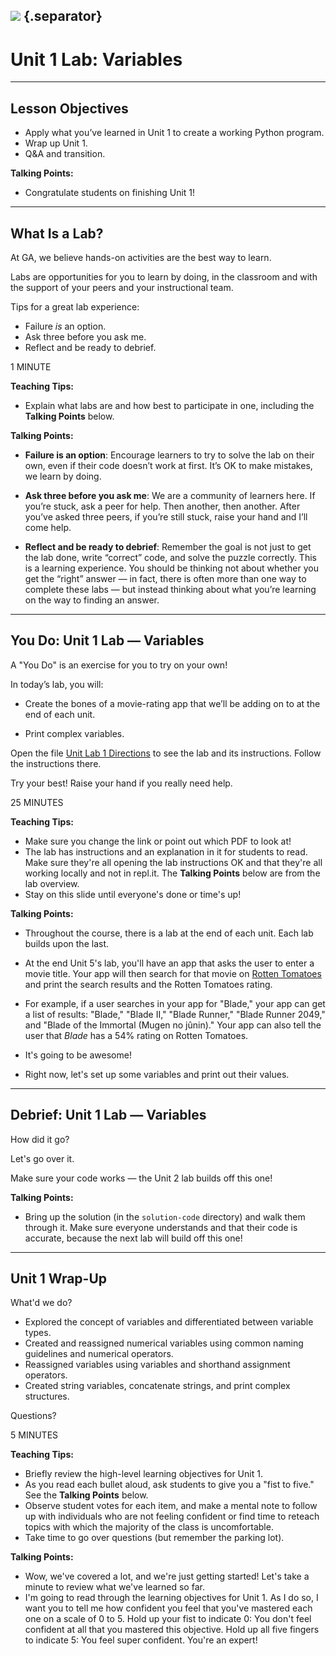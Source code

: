 <!--
title: Unit 1 Lab: Variables
type: Lab
duration: ":30"
creator: Susi Remondi
-->

## ![](http://nagale.com/ga-python/images/GA_Cog_Medium_White_RGB.png)  {.separator}

<h1>Unit 1 Lab: Variables</h1>

<!--

## Overview
This lesson consists of a hands-on lab during which learners will independently create a working Python program. You simply need to introduce the lab, make sure they can access the lab doc, and be available in case of questions. At the end, go over the solution (in the `solution-code` folder).

As the next lab builds on this one, make sure students all end with the correct code. Send out the solution Python file if needed.

## Learning Objectives
In this lesson, students will:
- Apply what they've learned in Unit 1 to create a working Python program.

## Duration
30 minutes

## Suggested Agenda

| Time | Activity |
| --- | --- |
| 0:00 - 02:00 | Welcome |
| 02:00 - 20:00 | Work Time |
| 20:00 - 30:00 | Q&A + Close |

## Before Class: Preparation
- Before class, complete the lab yourself to ensure you’re familiar with the solution, as well as the various challenges learners might encounter.
- Change the location of the starter code and lab directions.

## In Class: Materials
- Projector
- Internet connection
- Python 3.0
- Lab directions

-->

---

## Lesson Objectives

- Apply what you’ve learned in Unit 1 to create a working Python program.
- Wrap up Unit 1.
- Q&A and transition.

<aside class="notes">

**Talking Points:**

- Congratulate students on finishing Unit 1!

</aside>

---

## What Is a Lab?


At GA, we believe hands-on activities are the best way to learn.

Labs are opportunities for you to learn by doing, in the classroom and with the support of your peers and your instructional team.

Tips for a great lab experience:

- Failure _is_ an option.
- Ask three before you ask me.
- Reflect and be ready to debrief.


<aside class="notes">

1 MINUTE

**Teaching Tips:**

- Explain what labs are and how best to participate in one, including the **Talking Points** below.

**Talking Points:**

- **Failure is an option**: Encourage learners to try to solve the lab on their own, even if their code doesn’t work at first. It’s OK to make mistakes, we learn by doing.

- **Ask three before you ask me**: We are a community of learners here. If you’re stuck, ask a peer for help. Then another, then another. After you’ve asked three peers, if you’re still stuck, raise your hand and I’ll come help.

- **Reflect and be ready to debrief**: Remember the goal is not just to get the lab done, write “correct” code, and solve the puzzle correctly. This is a learning experience. You should be thinking not about whether you get the “right” answer — in fact, there is often more than one way to complete these labs — but instead thinking about what you’re learning on the way to finding an answer.


</aside>

---

## You Do: Unit 1 Lab — Variables

A "You Do" is an exercise for you to try on your own!  

In today’s lab, you will:

- Create the bones of a movie-rating app that we’ll be adding on to at the end of each unit.

- Print complex variables.

Open the file [Unit Lab 1 Directions](04-unit-lab-1/unit-lab-1-directions.md) to see the lab and its instructions. Follow the instructions there.

Try your best! Raise your hand if you really need help.


<aside class="notes">

25 MINUTES

**Teaching Tips:**

- Make sure you change the link or point out which PDF to look at!
- The lab has instructions and an explanation in it for students to read. Make sure they're all opening the lab instructions OK and that they're all working locally and not in repl.it. The **Talking Points** below are from the lab overview.
- Stay on this slide until everyone's done or time's up!

**Talking Points:**

- Throughout the course, there is a lab at the end of each unit. Each lab builds upon the last.

- At the end Unit 5's lab, you'll have an app that asks the user to enter a movie title. Your app will then search for that movie on <a href="https://www.rottentomatoes.com/" target="\_blank">Rotten Tomatoes</a> and print the search results and the Rotten Tomatoes rating.

- For example, if a user searches in your app for "Blade," your app can get a list of results: "Blade," "Blade II," "Blade Runner," "Blade Runner 2049," and "Blade of the Immortal (Mugen no jûnin)." Your app can also tell the user that *Blade* has a 54% rating on Rotten Tomatoes.

- It's going to be awesome!

- Right now, let's set up some variables and print out their values.

</aside>

---

## Debrief: Unit 1 Lab — Variables

How did it go?

Let's go over it.

Make sure your code works — the Unit 2 lab builds off this one!

<aside class="notes">

**Talking Points:**

- Bring up the solution (in the `solution-code` directory) and walk them through it. Make sure everyone understands and that their code is accurate, because the next lab will build off this one!

</aside>

---

## Unit 1 Wrap-Up

What'd we do?

- Explored the concept of variables and differentiated between variable types.
- Created and reassigned numerical variables using common naming guidelines and numerical operators.
- Reassigned variables using variables and shorthand assignment operators.
- Created string variables, concatenate strings, and print complex structures.

Questions?

<aside class="notes">

5 MINUTES

**Teaching Tips:**
- Briefly review the high-level learning objectives for Unit 1.
- As you read each bullet aloud, ask students to give you a "fist to five." See the **Talking Points** below.
- Observe student votes for each item, and make a mental note to follow up with individuals who are not feeling confident or find time to reteach topics with which the majority of the class is uncomfortable.
- Take time to go over questions (but remember the parking lot).

**Talking Points:**
- Wow, we've covered a lot, and we're just getting started! Let's take a minute to review what we've learned so far.
- I'm going to read through the learning objectives for Unit 1. As I do so, I want you to tell me how confident you feel that you've mastered each one on a scale of 0 to 5. Hold up your fist to indicate 0: You don't feel confident at all that you mastered this objective. Hold up all five fingers to indicate 5: You feel super confident. You're an expert!
</aside>
